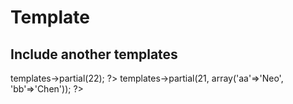 Template
=====

Include another templates
---

<?php $this->templates->partial(22); ?>

<?php $this->templates->partial(21, array('aa'=>'Neo', 'bb'=>'Chen')); ?>